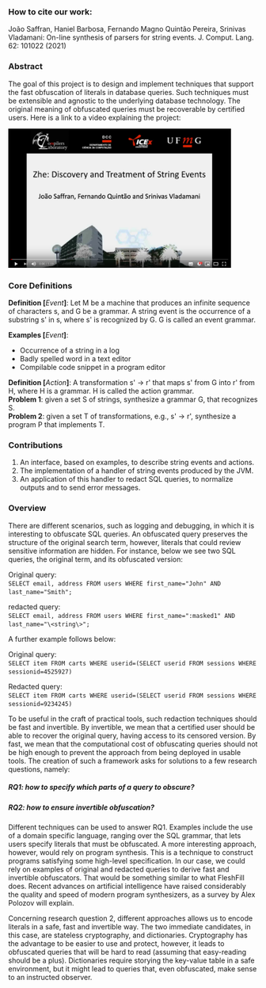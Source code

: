 ### How to cite our work:
João Saffran, Haniel Barbosa, Fernando Magno Quintão Pereira, Srinivas
Vladamani:
On-line synthesis of parsers for string events. J. Comput. Lang. 62:
101022 (2021)

### Abstract
The goal of this project is to design and implement techniques that support the fast obfuscation of literals in database queries. Such techniques must be extensible and agnostic to the underlying database technology. The original meaning of obfuscated queries must be recoverable by certified users. Here is a link to a video explaining the project:

<a href="https://www.youtube.com/watch?v=MRlDpJN_WrQ" target="_blank"><img src="https://raw.githubusercontent.com/lac-dcc/Zhe/master/imgs/video-screenshot.png" width="450" alt="Zhe: Promo video"/></a>

### Core Definitions
**Definition [**_Event_**]**: Let M be a machine that produces an infinite sequence of characters s, and G be a grammar. A string event is the occurrence of a substring s' in s, where s' is recognized by G. G is called an event grammar.

**Examples [**_Event_**]**:
* Occurrence of a string in a log
* Badly spelled word in a text editor
* Compilable code snippet in a program editor

**Definition [**_Action_**]**: A transformation s' → r' that maps s' from G into r' from H, where H is a grammar. H is called the action grammar.<br>
**Problem 1**: given a set S of strings, synthesize a grammar G, that recognizes S.<br>
**Problem 2**: given a set T of transformations, e.g., s' → r', synthesize a program P that implements T.

### Contributions
1. An interface, based on examples, to describe string events and actions.
2. The implementation of a handler of string events produced by the JVM.
3. An application of this handler to redact SQL queries, to normalize outputs and to send error messages.


### Overview
There are different scenarios, such as logging and debugging, in which it is interesting to obfuscate SQL queries. An obfuscated query preserves the structure of the original search term, however, literals that could review sensitive information are hidden. For instance, below we see two SQL queries, the original term, and its obfuscated version:

Original query:</br>
`SELECT email, address FROM users WHERE first_name="John" AND last_name="Smith";`

redacted query:</br>
`SELECT email, address FROM users WHERE first_name=":masked1" AND last_name="\<string\>";`

A further example follows below:

Original query:</br>
`SELECT item FROM carts WHERE userid=(SELECT userid FROM sessions WHERE sessionid=4525927)`


Redacted query:</br>
`SELECT item FROM carts WHERE userid=(SELECT userid FROM sessions WHERE sessionid=9234245)`

To be useful in the craft of practical tools, such redaction techniques should be fast and invertible. By invertible, we mean that a certified user should be able to recover the original query, having access to its censored version. By fast, we mean that the computational cost of obfuscating queries should not be high enough to prevent the approach from being deployed in usable tools. The creation of such a framework asks for solutions to a few research questions, namely:

##### RQ1: how to specify which parts of a query to obscure?</br>
##### RQ2: how to ensure invertible obfuscation?

Different techniques can be used to answer RQ1. Examples include the use of a domain specific language, ranging over the SQL grammar, that lets users specify literals that must be obfuscated. A more interesting approach, however, would rely on program synthesis. This is a technique to construct programs satisfying some high-level specification. In our case, we could rely on examples of original and redacted queries to derive fast and invertible obfuscators. That would be something similar to what FleshFill does. Recent advances on artificial intelligence have raised considerably the quality and speed of modern program synthesizers, as a survey by Alex Polozov will explain.

Concerning research question 2, different approaches allows us to encode literals in a safe, fast and invertible way. The two immediate candidates, in this case, are stateless cryptography, and dictionaries. Cryptography has the advantage to be easier to use and protect, however, it leads to obfuscated queries that will be hard to read (assuming that easy-reading should be a plus). Dictionaries require storying the key-value table in a safe environment, but it might lead to queries that, even obfuscated, make sense to an instructed observer.
